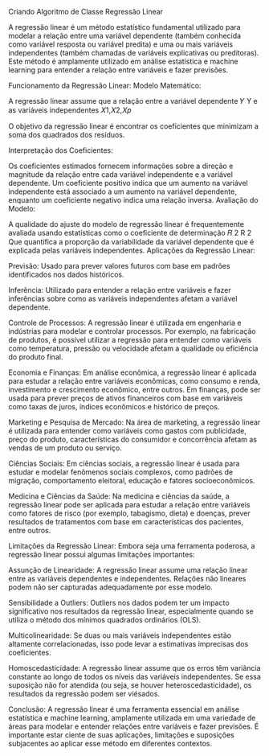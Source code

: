 Criando Algoritmo de Classe Regressão Linear

A regressão linear é um método estatístico fundamental utilizado para modelar a relação entre uma variável dependente (também conhecida como variável resposta ou variável predita) e uma ou mais variáveis independentes (também chamadas de variáveis explicativas ou preditoras). Este método é amplamente utilizado em análise estatística e machine learning para entender a relação entre variáveis e fazer previsões.

Funcionamento da Regressão Linear:
Modelo Matemático:

A regressão linear assume que a relação entre a variável dependente 
𝑌 Y e as variáveis independentes 𝑋1,𝑋2,𝑋𝑝

O objetivo da regressão linear é encontrar os coeficientes que minimizam a soma dos quadrados dos resíduos.

Interpretação dos Coeficientes:

Os coeficientes estimados fornecem informações sobre a direção e magnitude da relação entre cada variável independente e a variável dependente. Um coeficiente positivo indica que um aumento na variável independente está associado a um aumento na variável dependente, enquanto um coeficiente negativo indica uma relação inversa.
Avaliação do Modelo:

A qualidade do ajuste do modelo de regressão linear é frequentemente avaliada usando estatísticas como o coeficiente de determinação 
𝑅 2 R 2
Que quantifica a proporção da variabilidade da variável dependente que é explicada pelas variáveis independentes.
Aplicações da Regressão Linear:

Previsão: Usado para prever valores futuros com base em padrões identificados nos dados históricos.

Inferência: Utilizado para entender a relação entre variáveis e fazer inferências sobre como as variáveis independentes afetam a variável dependente.

Controle de Processos: A regressão linear é utilizada em engenharia e indústrias para modelar e controlar processos. Por exemplo, na fabricação de produtos, é possível utilizar a regressão para entender como variáveis como temperatura, pressão ou velocidade afetam a qualidade ou eficiência do produto final.

Economia e Finanças: Em análise econômica, a regressão linear é aplicada para estudar a relação entre variáveis econômicas, como consumo e renda, investimento e crescimento econômico, entre outros. Em finanças, pode ser usada para prever preços de ativos financeiros com base em variáveis como taxas de juros, índices econômicos e histórico de preços.

Marketing e Pesquisa de Mercado: Na área de marketing, a regressão linear é utilizada para entender como variáveis como gastos com publicidade, preço do produto, características do consumidor e concorrência afetam as vendas de um produto ou serviço.

Ciências Sociais: Em ciências sociais, a regressão linear é usada para estudar e modelar fenômenos sociais complexos, como padrões de migração, comportamento eleitoral, educação e fatores socioeconômicos.

Medicina e Ciências da Saúde: Na medicina e ciências da saúde, a regressão linear pode ser aplicada para estudar a relação entre variáveis como fatores de risco (por exemplo, tabagismo, dieta) e doenças, prever resultados de tratamentos com base em características dos pacientes, entre outros.

Limitações da Regressão Linear:
Embora seja uma ferramenta poderosa, a regressão linear possui algumas limitações importantes:

Assunção de Linearidade: A regressão linear assume uma relação linear entre as variáveis dependentes e independentes. Relações não lineares podem não ser capturadas adequadamente por esse modelo.

Sensibilidade a Outliers: Outliers nos dados podem ter um impacto significativo nos resultados da regressão linear, especialmente quando se utiliza o método dos mínimos quadrados ordinários (OLS).

Multicolinearidade: Se duas ou mais variáveis independentes estão altamente correlacionadas, isso pode levar a estimativas imprecisas dos coeficientes.

Homoscedasticidade: A regressão linear assume que os erros têm variância constante ao longo de todos os níveis das variáveis independentes. Se essa suposição não for atendida (ou seja, se houver heteroscedasticidade), os resultados da regressão podem ser viésados.

Conclusão:
A regressão linear é uma ferramenta essencial em análise estatística e machine learning, amplamente utilizada em uma variedade de áreas para modelar e entender relações entre variáveis e fazer previsões. É importante estar ciente de suas aplicações, limitações e suposições subjacentes ao aplicar esse método em diferentes contextos.
